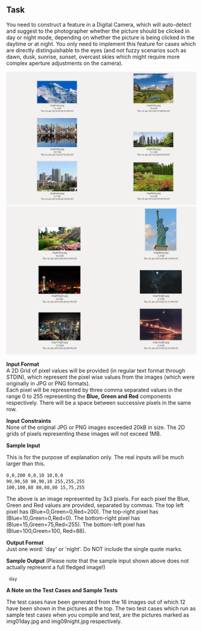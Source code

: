 ## Task
You need to construct a feature in a Digital Camera, which will auto-detect and suggest to the photographer whether the picture should be clicked in day or night mode, depending on whether the picture is being clicked in the daytime or at night. You only need to implement this feature for cases which are directly distinguishable to the eyes (and not fuzzy scenarios such as dawn, dusk, sunrise, sunset, overcast skies which might require more complex aperture adjustments on the camera).  

<img src="prob01.png" />

<img src="prob02.png" />

**Input Format**  
A 2D Grid of pixel values will be provided (in regular text format through STDIN), which represent the pixel wise values from the images (which were originally in JPG or PNG formats).  
Each pixel will be represented by three comma separated values in the range 0 to 255 representing the **Blue, Green and Red** components respectively. There will be a space between successive pixels in the same row.  

**Input Constraints**  
None of the original JPG or PNG images exceeded 20kB in size. The 2D grids of pixels representing these images will not exceed 1MB.  

**Sample Input**

This is for the purpose of explanation only. The real inputs will be much larger than this.  
```
0,0,200 0,0,10 10,0,0
90,90,50 90,90,10 255,255,255
100,100,88 80,80,80 15,75,255  
```
The above is an image represented by 3x3 pixels. For each pixel the Blue, Green and Red values are provided, separated by commas. The top left pixel has (Blue=0,Green=0,Red=200). The top-right pixel has (Blue=10,Green=0,Red=0). The bottom-right pixel has (Blue=15,Green=75,Red=255). The bottom-left pixel has (Blue=100,Green=100, Red=88).  

**Output Format**  
Just one word: 'day' or 'night'. Do NOT include the single quote marks.  

**Sample Output** (Please note that the sample input shown above does not actually represent a full fledged image!)  
```
 day
 ```
**A Note on the Test Cases and Sample Tests**

The test cases have been generated from the 16 images out of which 12 have been shown in the pictures at the top. The two test cases which run as sample test cases when you compile and test, are the pictures marked as img01day.jpg and img09night.jpg respectively.
